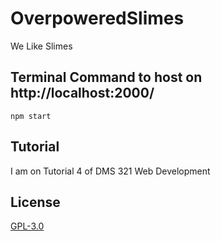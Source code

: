 # OverpoweredSlimes

We Like Slimes

## Terminal Command to host on http://localhost:2000/

```
npm start
```

## Tutorial #

I am on Tutorial 4 of DMS 321 Web Development

## License
[GPL-3.0](https://www.gnu.org/licenses/gpl-3.0.en.html)
